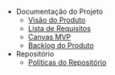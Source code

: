 - Documentação do Projeto
    - [Visão do Produto](./wiki/visão_produto.md)
    - [Lista de Requisitos](./wiki/lista_requisitos.md)
    - [Canvas MVP](./wiki/canvas_mvp.md)
    - [Backlog do Produto](./wiki/backlog.md)
- Repositório
    - [Políticas do Repositório](./politicas/policies.md)